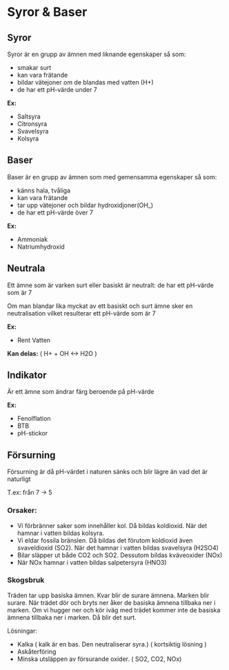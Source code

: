 # Syror & Baser

## Syror
Syror är en grupp av ämnen med liknande egenskaper så som:
- smakar surt
- kan vara frätande
- bildar vätejoner om de blandas med vatten (H+)
- de har ett pH-värde under 7

**Ex:**
- Saltsyra
- Citronsyra
- Svavelsyra
- Kolsyra

## Baser
Baser är en grupp av ämnen som med gemensamma egenskaper så som:
- känns hala, tvåliga
- kan vara frätande
- tar upp vätejoner och bildar hydroxidjoner(OH_)
- de har ett pH-värde över 7

**Ex:**
- Ammoniak
- Natriumhydroxid

## Neutrala
Ett ämne som är varken surt eller basiskt är neutralt:
de har ett pH-värde som är 7

Om man blandar lika myckat av ett basiskt och surt ämne sker en neutralisation vilket resulterar ett pH-värde som är 7

**Ex:**
- Rent Vatten

**Kan delas:**
( H+ + OH  <-> H2O )

## Indikator 
Är ett ämne som ändrar färg beroende på pH-värde

**Ex:**
- Fenolflation
- BTB
- pH-stickor


## Försurning 
Försurning är då pH-värdet i naturen sänks och blir lägre än vad det är naturligt

T.ex: från 7 -> 5

### Orsaker:
- Vi förbränner saker som innehåller kol. Då bildas koldioxid. När det hamnar i vatten bildas kolsyra.
- Vi eldar fossila bränslen. Då bildas det förutom koldioxid även svaveldioxid (SO2). När det hamnar i vatten bildas svavelsyra (H2SO4)
- Bilar släpper ut både CO2 och SO2. Dessutom bildas kväveoxider (NOx)
- När NOx hamnar i vatten bildas salpetersyra (HNO3)

### Skogsbruk 
Träden tar upp basiska ämnen. Kvar blir de surare ämnena. Marken blir surare.
När trädet dör och bryts ner åker de basiska ämnena tillbaka ner i marken.
Om vi hugger ner och kör iväg med trädet kommer inte de basiska ämnena tillbaka ner i marken. Då blir det surt.


Lösningar:
- Kalka ( kalk är en bas. Den neutraliserar syra.) ( kortsiktig lösning )
- Askåterföring
- Minska utsläppen av försurande oxider. ( SO2, CO2, NOx)